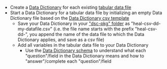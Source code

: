 <!-- Early standard -->

* Create a [Data Dictionary](../../terms/index.md#data-dictionary) for each existing [tabular data file](../../terms/index.md#tabular-data-file)
* Start a Data Dictionary for a tabular data file by initializing an empty Data Dictionary file based on the [Data Dictionary csv template](https://raw.githubusercontent.com/norc-heal/healdata-utils/pr-integration/data/templates/twofields.csv)
  * Save your Data Dictionary in your ["dsc-pkg" folder](../../terms/index.md#dsc-pkg-folder) as "heal-csv-dd-my-datafile.csv" (i.e. the file name starts with the prefix "heal-csv-dd-", you append the name of the data file to which the Data Dictionary applies, and save as a csv file)
  * Add all variables in the tabular data file to your Data Dictionary
    * Use the [Data Dictionary schema](../../schemas/md_data_dictionary.md) to understand what each "question"/field in the Data Dictionary means and how to "answer"/complete each "question"/field 